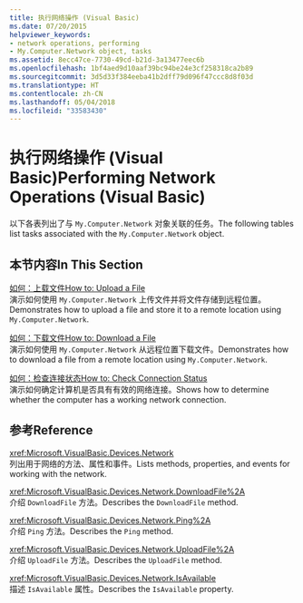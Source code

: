 ```yaml
---
title: 执行网络操作 (Visual Basic)
ms.date: 07/20/2015
helpviewer_keywords:
- network operations, performing
- My.Computer.Network object, tasks
ms.assetid: 8ecc47ce-7730-49cd-b21d-3a13477eec6b
ms.openlocfilehash: 1bf4aed9d10aaf39bc94be24e3cf258318ca2b89
ms.sourcegitcommit: 3d5d33f384eeba41b2dff79d096f47ccc8d8f03d
ms.translationtype: HT
ms.contentlocale: zh-CN
ms.lasthandoff: 05/04/2018
ms.locfileid: "33583430"
---
```

# <a name="performing-network-operations-visual-basic"></a><span data-ttu-id="9dbe0-102">执行网络操作 (Visual Basic)</span><span class="sxs-lookup"><span data-stu-id="9dbe0-102">Performing Network Operations (Visual Basic)</span></span>
<span data-ttu-id="9dbe0-103">以下各表列出了与 `My.Computer.Network` 对象关联的任务。</span><span class="sxs-lookup"><span data-stu-id="9dbe0-103">The following tables list tasks associated with the `My.Computer.Network` object.</span></span>  
  
## <a name="in-this-section"></a><span data-ttu-id="9dbe0-104">本节内容</span><span class="sxs-lookup"><span data-stu-id="9dbe0-104">In This Section</span></span>  
 [<span data-ttu-id="9dbe0-105">如何：上载文件</span><span class="sxs-lookup"><span data-stu-id="9dbe0-105">How to: Upload a File</span></span>](../../../../visual-basic/developing-apps/programming/computer-resources/how-to-upload-a-file.md)  
 <span data-ttu-id="9dbe0-106">演示如何使用 `My.Computer.Network` 上传文件并将文件存储到远程位置。</span><span class="sxs-lookup"><span data-stu-id="9dbe0-106">Demonstrates how to upload a file and store it to a remote location using `My.Computer.Network`.</span></span>  
  
 [<span data-ttu-id="9dbe0-107">如何：下载文件</span><span class="sxs-lookup"><span data-stu-id="9dbe0-107">How to: Download a File</span></span>](../../../../visual-basic/developing-apps/programming/computer-resources/how-to-download-a-file.md)  
 <span data-ttu-id="9dbe0-108">演示如何使用 `My.Computer.Network` 从远程位置下载文件。</span><span class="sxs-lookup"><span data-stu-id="9dbe0-108">Demonstrates how to download a file from a remote location using `My.Computer.Network`.</span></span>  
  
 [<span data-ttu-id="9dbe0-109">如何：检查连接状态</span><span class="sxs-lookup"><span data-stu-id="9dbe0-109">How to: Check Connection Status</span></span>](../../../../visual-basic/developing-apps/programming/computer-resources/how-to-check-connection-status.md)  
 <span data-ttu-id="9dbe0-110">演示如何确定计算机是否具有有效的网络连接。</span><span class="sxs-lookup"><span data-stu-id="9dbe0-110">Shows how to determine whether the computer has a working network connection.</span></span>  
  
## <a name="reference"></a><span data-ttu-id="9dbe0-111">参考</span><span class="sxs-lookup"><span data-stu-id="9dbe0-111">Reference</span></span>  
 <xref:Microsoft.VisualBasic.Devices.Network>  
 <span data-ttu-id="9dbe0-112">列出用于网络的方法、属性和事件。</span><span class="sxs-lookup"><span data-stu-id="9dbe0-112">Lists methods, properties, and events for working with the network.</span></span>  
  
 <xref:Microsoft.VisualBasic.Devices.Network.DownloadFile%2A>  
 <span data-ttu-id="9dbe0-113">介绍 `DownloadFile` 方法。</span><span class="sxs-lookup"><span data-stu-id="9dbe0-113">Describes the `DownloadFile` method.</span></span>  
  
 <xref:Microsoft.VisualBasic.Devices.Network.Ping%2A>  
 <span data-ttu-id="9dbe0-114">介绍 `Ping` 方法。</span><span class="sxs-lookup"><span data-stu-id="9dbe0-114">Describes the `Ping` method.</span></span>  
  
 <xref:Microsoft.VisualBasic.Devices.Network.UploadFile%2A>  
 <span data-ttu-id="9dbe0-115">介绍 `UploadFile` 方法。</span><span class="sxs-lookup"><span data-stu-id="9dbe0-115">Describes the `UploadFile` method.</span></span>  
  
 <xref:Microsoft.VisualBasic.Devices.Network.IsAvailable>  
 <span data-ttu-id="9dbe0-116">描述 `IsAvailable` 属性。</span><span class="sxs-lookup"><span data-stu-id="9dbe0-116">Describes the `IsAvailable` property.</span></span>

